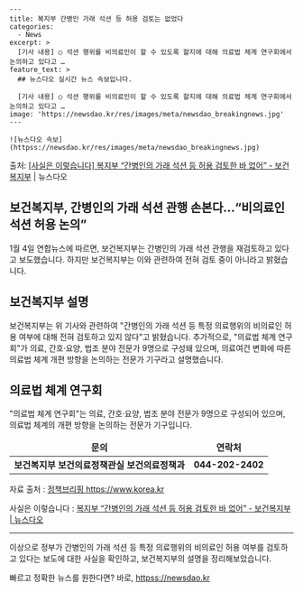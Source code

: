     ---
    title: 복지부 간병인 가래 석션 등 허용 검토는 없었다
    categories:
      - News
    excerpt: >
      [기사 내용] ○ 석션 행위를 비의료인이 할 수 있도록 할지에 대해 의료법 체계 연구회에서 논의하고 있다고 …
    feature_text: >
      ## 뉴스다오 실시간 뉴스 속보입니다.
    
      [기사 내용] ○ 석션 행위를 비의료인이 할 수 있도록 할지에 대해 의료법 체계 연구회에서 논의하고 있다고 …
    image: 'https://newsdao.kr/res/images/meta/newsdao_breakingnews.jpg'
    ---
    
    ![뉴스다오 속보](httpss://newsdao.kr/res/images/meta/newsdao_breakingnews.jpg)

<p>출처: <a href="httpss://newsdao.kr/2939" rel="dofollow">[사실은 이렇습니다] 복지부 “간병인의 가래 석션 등 허용 검토한 바 없어” - 보건복지부</a> | 뉴스다오</p>

<h2>보건복지부, 간병인의 가래 석션 관행 손본다…“비의료인 석션 허용 논의”</h2>
<p data-ke-size="size16">1월 4일 연합뉴스에 따르면, 보건복지부는 간병인의 가래 석션 관행을 재검토하고 있다고 보도했습니다. 하지만 보건복지부는 이와 관련하여 전혀 검토 중이 아니라고 밝혔습니다.</p>
<h2>보건복지부 설명</h2>
<p data-ke-size="size16">보건복지부는 위 기사와 관련하여 "간병인의 가래 석션 등 특정 의료행위의 비의료인 허용 여부에 대해 전혀 검토하고 있지 않다"고 밝혔습니다. 추가적으로, "의료법 체계 연구회"가 의료, 간호·요양, 법조 분야 전문가 9명으로 구성돼 있으며, 의료여건 변화에 따른 의료법 체계 개편 방향을 논의하는 전문가 기구라고 설명했습니다.</p>
<h2>의료법 체계 연구회</h2>
<p data-ke-size="size16">"의료법 체계 연구회"는 의료, 간호·요양, 법조 분야 전문가 9명으로 구성되어 있으며, 의료법 체계의 개편 방향을 논의하는 전문가 기구입니다.</p>
<table>
<thead>
<tr>
<td style="text-align: center; height: 17px;"><b>문의</b></td>
<td style="text-align: center; height: 17px;"><b>연락처</b></td>
</tr>
</thead>
<tbody>
<tr>
<td style="text-align: center; height: 17px;"><b>보건복지부 보건의료정책관실 보건의료정책과</b></td>
<td style="text-align: center; height: 17px;"><b>044-202-2402</b></td>
</tr>
</tbody>
</table>
<p>자료 출처 : <a target="_blank" href="httpss://https://www.korea.kr/detail.do?newsId=148904829">정책브리핑 https://www.korea.kr</a></p>
<p>사실은 이렇습니다 : <a target="_blank" href="httpss://newsdao.kr/2939">복지부 “간병인의 가래 석션 등 허용 검토한 바 없어” - 보건복지부 | 뉴스다오</a></p>
<hr>
<p data-ke-size="size16">이상으로 정부가 간병인의 가래 석션 등 특정 의료행위의 비의료인 허용 여부를 검토하고 있다는 보도에 대한 사실을 확인하고, 보건복지부의 설명을 정리해보았습니다. </p> 

빠르고 정확한 뉴스를 원한다면? 바로, <a href="httpss://newsdao.kr" rel="dofollow">httpss://newsdao.kr</a>


    